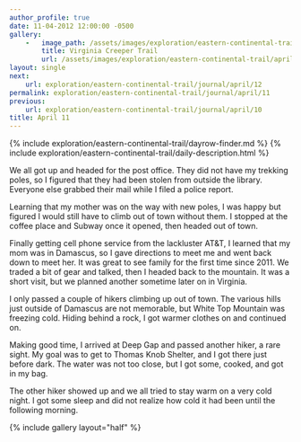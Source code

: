 ```yaml
---
author_profile: true
date: 11-04-2012 12:00:00 -0500
gallery:
    -   image_path: /assets/images/exploration/eastern-continental-trail/april/small/11-1.jpg
        title: Virginia Creeper Trail
        url: /assets/images/exploration/eastern-continental-trail/april/large/11-1.jpg
layout: single
next:
    url: exploration/eastern-continental-trail/journal/april/12
permalink: exploration/eastern-continental-trail/journal/april/11
previous:
    url: exploration/eastern-continental-trail/journal/april/10
title: April 11
---
```

{% include exploration/eastern-continental-trail/dayrow-finder.md %}
{% include exploration/eastern-continental-trail/daily-description.html %}

We all got up and headed for the post office. They did not have my trekking poles, so I figured that they had been stolen from outside the library. Everyone else grabbed their mail while I filed a police report.

Learning that my mother was on the way with new poles, I was happy but figured I would still have to climb out of town without them. I stopped at the coffee place and Subway once it opened, then headed out of town.

Finally getting cell phone service from the lackluster AT&T, I learned that my mom was in Damascus, so I gave directions to meet me and went back down to meet her. It was great to see family for the first time since 2011. We traded a bit of gear and talked, then I headed back to the mountain. It was a short visit, but we planned another sometime later on in Virginia.

I only passed a couple of hikers climbing up out of town. The various hills just outside of Damascus are not memorable, but White Top Mountain was freezing cold. Hiding behind a rock, I got warmer clothes on and continued on.

Making good time, I arrived at Deep Gap and passed another hiker, a rare sight. My goal was to get to Thomas Knob Shelter, and I got there just before dark. The water was not too close, but I got some, cooked, and got in my bag.

The other hiker showed up and we all tried to stay warm on a very cold night. I got some sleep and did not realize how cold it had been until the following morning.

{% include gallery layout="half" %}